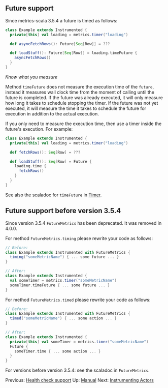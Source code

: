 ## Future support

Since metrics-scala 3.5.4 a future is timed as follows:

```scala
class Example extends Instrumented {
  private[this] val loading = metrics.timer("loading")

  def asyncFetchRows(): Future[Seq[Row]] = ???

  def loadStuff(): Future[Seq[Row]] = loading.timeFuture {
    asyncFetchRows()
  }
}
```

*Know what you measure*

Method `timeFuture` does not measure the execution time of the `future`, instead it measures wall clock time from
the moment of calling until the future is completed. If the future was already executed, it will only measure how long
it takes to schedule stopping the timer. If the future was not yet executed, it will measure the time it takes to
schedule the future for execution in addition to the actual execution.

If you only need to measure the execution time, then use a timer inside the future's execution. For example:

```scala
class Example extends Instrumented {
  private[this] val loading = metrics.timer("loading")

  def fetchRows(): Seq[Row] = ???

  def loadStuff(): Seq[Row] = Future {
    loading.time {
      fetchRows()
    }
  }
}
```

See also the scaladoc for `timeFuture` in [Timer](/src/main/scala/nl/grons/metrics4/scala/Timer.scala).

## Future support before version 3.5.4

Since version 3.5.4 `FutureMetrics` has been deprecated. It was removed in 4.0.0.

For method `FutureMetrics.timing` please rewrite your code as follows:

```scala
// Before:
class Example extends Instrumented with FutureMetrics {
  timing("someMetricName") { ... some future ... }
}

// After:
class Example extends Instrumented {
  val someTimer = metrics.timer("someMetricName")
  someTimer.timeFuture { ... some future ... }
}
```

For method `FutureMetrics.timed` please rewrite your code as follows:

```scala
// Before:
class Example extends Instrumented with FutureMetrics {
  timed("someMetricName") { ... some action ... }
}

// After:
class Example extends Instrumented {
  private[this] val someTimer = metrics.timer("someMetricName")
  Future {
    someTimer.time { ... some action ... }
  }
}
```

For versions before version 3.5.4: see the scaladoc in `FutureMetrics`.

Previous: [Health check support](HealthCheckManual.md) Up: [Manual](Manual.md) Next: [Instrumenting Actors](Actors.md)

